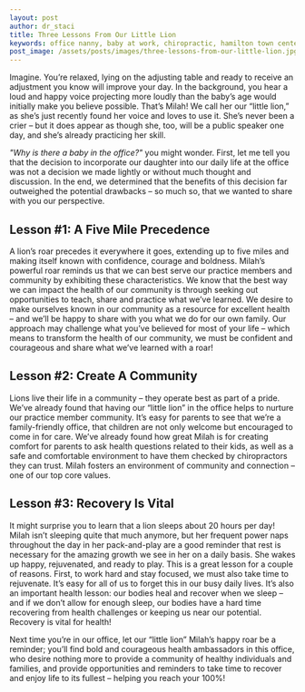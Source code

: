 ```yaml
---
layout: post
author: dr_staci
title: Three Lessons From Our Little Lion
keywords: office nanny, baby at work, chiropractic, hamilton town center, fishers, geist, noblesville, little lion
post_image: /assets/posts/images/three-lessons-from-our-little-lion.jpg
---
```

Imagine. You’re relaxed, lying on the adjusting table and ready to receive an adjustment you know will improve your day. In the background, you hear a loud and happy voice projecting more loudly than the baby’s age would initially make you believe possible. That’s Milah! We call her our “little lion,” as she’s just recently found her voice and loves to use it. She’s never been a crier – but it does appear as though she, too, will be a public speaker one day, and she’s already practicing her skill. 

_"Why is there a baby in the office?"_ you might wonder. First, let me tell you that the decision to incorporate our daughter into our daily life at the office was not a decision we made lightly or without much thought and discussion. In the end, we determined that the benefits of this decision far outweighed the potential drawbacks – so much so, that we wanted to share with you our perspective. 

## Lesson #1: A Five Mile Precedence
A lion’s roar precedes it everywhere it goes, extending up to five miles and making itself known with confidence, courage and boldness. Milah’s powerful roar reminds us that we can best serve our practice members and community by exhibiting these characteristics. We know that the best way we can impact the health of our community is through seeking out opportunities to teach, share and practice what we’ve learned. We desire to make ourselves known in our community as a resource for excellent health – and we’ll be happy to share with you what we do for our own family. Our approach may challenge what you’ve believed for most of your life – which means to transform the health of our community, we must be confident and courageous and share what we’ve learned with a roar!

## Lesson #2: Create A Community

Lions live their life in a community – they operate best as part of a pride. We’ve already found that having our “little lion” in the office helps to nurture our practice member community. It’s easy for parents to see that we’re a family-friendly office, that children are not only welcome but encouraged to come in for care. We’ve already found how great Milah is for creating comfort for parents to ask health questions related to their kids, as well as a safe and comfortable environment to have them checked by chiropractors they can trust. Milah fosters an environment of community and connection – one of our top core values.

## Lesson #3: Recovery Is Vital

It might surprise you to learn that a lion sleeps about 20 hours per day! Milah isn’t sleeping quite that much anymore, but her frequent power naps throughout the day in her pack-and-play are a good reminder that rest is necessary for the amazing growth we see in her on a daily basis. She wakes up happy, rejuvenated, and ready to play. This is a great lesson for a couple of reasons. First, to work hard and stay focused, we must also take time to rejuvenate. It’s easy for all of us to forget this in our busy daily lives. It’s also an important health lesson: our bodies heal and recover when we sleep – and if we don’t allow for enough sleep, our bodies have a hard time recovering from health challenges or keeping us near our potential. Recovery is vital for health!

Next time you’re in our office, let our “little lion” Milah’s happy roar be a reminder; you’ll find bold and courageous health ambassadors in this office, who desire nothing more to provide a community of healthy individuals and families, and provide opportunities and reminders to take time to recover and enjoy life to its fullest – helping you reach your 100%!
